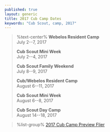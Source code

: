 ```yaml
---
published: true
layout: generic
title: 2017 Cub Camp Dates
keywords: "Cub Scout, camp, 2017"
---
```


> %text-center%
> **Webelos Resident Camp**</br>
> July 2--7, 2017
>
> **Cub Scout Mini Week**</br>
> July 2--4, 2017
>
> **Cub Scout Family Weekend**</br>
> July 8--9, 2017
>
> **Cub/Webelos Resident Camp**</br>
> August 6--11, 2017
>
> **Cub Scout Mini Week**</br>
> August 6--8, 2017
>
> **Cub Scout Day Camp**</br>
> August 14--18, 2017

> %list-group%
> <a href="{{ site.url }}/pdf/2017/2017-cub-scout-brochure.pdf" class="list-group-item">2017 Cub Camp Preview Flier</a>
